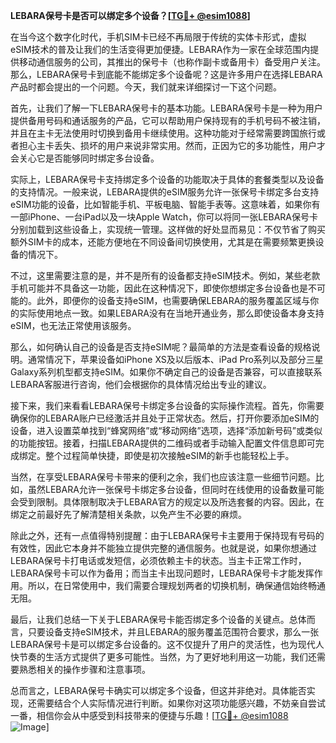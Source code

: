 **LEBARA保号卡是否可以绑定多个设备？[[TG💪+ @esim1088](https://t.me/s/esim1088)]**

在当今这个数字化时代，手机SIM卡已经不再局限于传统的实体卡形式，虚拟eSIM技术的普及让我们的生活变得更加便捷。LEBARA作为一家在全球范围内提供移动通信服务的公司，其推出的保号卡（也称作副卡或备用卡）备受用户关注。那么，LEBARA保号卡到底能不能绑定多个设备呢？这是许多用户在选择LEBARA产品时都会提出的一个问题。今天，我们就来详细探讨一下这个问题。

首先，让我们了解一下LEBARA保号卡的基本功能。LEBARA保号卡是一种为用户提供备用号码和通话服务的产品，它可以帮助用户保持现有的手机号码不被注销，并且在主卡无法使用时切换到备用卡继续使用。这种功能对于经常需要跨国旅行或者担心主卡丢失、损坏的用户来说非常实用。然而，正因为它的多功能性，用户才会关心它是否能够同时绑定多台设备。

实际上，LEBARA保号卡支持绑定多个设备的功能取决于具体的套餐类型以及设备的支持情况。一般来说，LEBARA提供的eSIM服务允许一张保号卡绑定多台支持eSIM功能的设备，比如智能手机、平板电脑、智能手表等。这意味着，如果你有一部iPhone、一台iPad以及一块Apple Watch，你可以将同一张LEBARA保号卡分别加载到这些设备上，实现统一管理。这样做的好处显而易见：不仅节省了购买额外SIM卡的成本，还能方便地在不同设备间切换使用，尤其是在需要频繁更换设备的情况下。

不过，这里需要注意的是，并不是所有的设备都支持eSIM技术。例如，某些老款手机可能并不具备这一功能，因此在这种情况下，即使你想绑定多台设备也是不可能的。此外，即便你的设备支持eSIM，也需要确保LEBARA的服务覆盖区域与你的实际使用地点一致。如果LEBARA没有在当地开通业务，那么即使设备本身支持eSIM，也无法正常使用该服务。

那么，如何确认自己的设备是否支持eSIM呢？最简单的方法是查看设备的规格说明。通常情况下，苹果设备如iPhone XS及以后版本、iPad Pro系列以及部分三星Galaxy系列机型都支持eSIM。如果你不确定自己的设备是否兼容，可以直接联系LEBARA客服进行咨询，他们会根据你的具体情况给出专业的建议。

接下来，我们来看看LEBARA保号卡绑定多台设备的实际操作流程。首先，你需要确保你的LEBARA账户已经激活并且处于正常状态。然后，打开你要添加eSIM的设备，进入设置菜单找到“蜂窝网络”或“移动网络”选项，选择“添加新号码”或类似的功能按钮。接着，扫描LEBARA提供的二维码或者手动输入配置文件信息即可完成绑定。整个过程简单快捷，即使是初次接触eSIM的新手也能轻松上手。

当然，在享受LEBARA保号卡带来的便利之余，我们也应该注意一些细节问题。比如，虽然LEBARA允许一张保号卡绑定多台设备，但同时在线使用的设备数量可能会受到限制。具体限制取决于LEBARA官方的规定以及所选套餐的内容。因此，在绑定之前最好先了解清楚相关条款，以免产生不必要的麻烦。

除此之外，还有一点值得特别提醒：由于LEBARA保号卡主要用于保持现有号码的有效性，因此它本身并不能独立提供完整的通信服务。也就是说，如果你想通过LEBARA保号卡打电话或发短信，必须依赖主卡的状态。当主卡正常工作时，LEBARA保号卡可以作为备用；而当主卡出现问题时，LEBARA保号卡才能发挥作用。所以，在日常使用中，我们需要合理规划两者的切换机制，确保通信始终畅通无阻。

最后，让我们总结一下关于LEBARA保号卡能否绑定多个设备的关键点。总体而言，只要设备支持eSIM技术，并且LEBARA的服务覆盖范围符合要求，那么一张LEBARA保号卡是可以绑定多台设备的。这不仅提升了用户的灵活性，也为现代人快节奏的生活方式提供了更多可能性。当然，为了更好地利用这一功能，我们还需要熟悉相关的操作步骤和注意事项。

总而言之，LEBARA保号卡确实可以绑定多个设备，但这并非绝对。具体能否实现，还需要结合个人实际情况进行判断。如果你对这项功能感兴趣，不妨亲自尝试一番，相信你会从中感受到科技带来的便捷与乐趣！[[TG💪+ @esim1088](https://t.me/s/esim1088) ![Image](https://i.postimg.cc/4NQfJmqS/Snipaste-2025-05-13-00-14-12.png)]